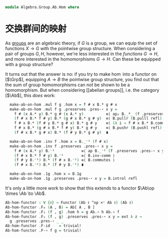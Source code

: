 <!--
```agda
open import Algebra.Group.Ab
open import Algebra.Group

open import Cat.Displayed.Univalence.Thin
open import Cat.Instances.Product
open import Cat.Displayed.Total
open import Cat.Prelude
```
-->

```agda
module Algebra.Group.Ab.Hom where
```

# 交换群间的映射

<!--
```agda
open is-group-hom
open Total-hom
```
-->

As [groups] are an algebraic theory, if $G$ is a group, we can equip the
set of functions $X \to G$ with the pointwise group structure. When
considering a pair of groups $G, H$, however, we're less interested in
the _functions_ $G \to H$, and more interested in the homomorphisms $G
\to H$. Can these be equipped with a group structure?

[groups]: Algebra.Group.html

It turns out that the answer is no: if you try to make $\hom$ into a
functor on \[$\Grp$], equipping $A \to B$ the pointwise group structure,
you find out that the sum of group homomorphisms can not be shown to be
a homomorphism. But when considering \[\[abelian groups]], i.e. the category
\[$\Ab$], this _does_ work:

[$\Grp$]: Algebra.Group.Cat.Base.html
[$\Ab$]: Algebra.Group.Ab.html

<!--
```agda
Abelian-group-on-hom
  : ∀ {ℓ} (A B : Abelian-group ℓ)
  → Abelian-group-on (Ab.Hom A B)
Abelian-group-on-hom A B = to-abelian-group-on make-ab-on-hom module Hom-ab where
  open make-abelian-group
  private
    module B = Abelian-group-on (B .snd)
    module A = Abelian-group-on (A .snd)

  make-ab-on-hom : make-abelian-group (Ab.Hom A B)
  make-ab-on-hom .ab-is-set = Ab.Hom-set _ _
```
-->

```agda
  make-ab-on-hom .mul f g .hom x = f # x B.* g # x
  make-ab-on-hom .mul f g .preserves .pres-⋆ x y =
    f # (x A.* y) B.* g # (x A.* y)          ≡⟨ ap₂ B._*_ (f .preserves .pres-⋆ x y) (g .preserves .pres-⋆ x y) ⟩
    (f # x B.* f # y) B.* (g # x B.* g # y)  ≡⟨ B.pullr (B.pulll refl)  ⟩
    f # x B.* (f # y B.* g # x) B.* g # y    ≡⟨ (λ i → f # x B.* B.commutes {x = f # y} {y = g # x} i B.* (g # y)) ⟩
    f # x B.* (g # x B.* f # y) B.* g # y    ≡⟨ B.pushr (B.pushl refl) ⟩
    (f # x B.* g # x) B.* (f # y B.* g # y)  ∎

  make-ab-on-hom .inv f .hom x = B._⁻¹ (f # x)
  make-ab-on-hom .inv f .preserves .pres-⋆ x y =
    f # (x A.* y) B.⁻¹            ≡⟨ ap B._⁻¹ (f .preserves .pres-⋆ x y) ⟩
    (f # x B.* f # y) B.⁻¹        ≡⟨ B.inv-comm ⟩
    (f # y B.⁻¹) B.* (f # x B.⁻¹) ≡⟨ B.commutes ⟩
    (f # x B.⁻¹) B.* (f # y B.⁻¹) ∎

  make-ab-on-hom .1g .hom x = B.1g
  make-ab-on-hom .1g .preserves .pres-⋆ x y = B.introl refl
```

<!--
```agda
  make-ab-on-hom .idl x       = ext λ x → B.idl
  make-ab-on-hom .assoc x y z = ext λ _ → B.associative
  make-ab-on-hom .invl x      = ext λ x → B.inversel
  make-ab-on-hom .comm x y    = ext λ x → B.commutes

open Functor

Ab[_,_] : ∀ {ℓ} → Abelian-group ℓ → Ab.Ob → Ab.Ob
∣ Ab[ A , B ] .fst ∣ = _
Ab[ A , B ] .fst .is-tr = Ab.Hom-set A B
Ab[ A , B ] .snd = Abelian-group-on-hom A B
```
-->

It's only a little more work to show that this extends to a functor
$\Ab\op \times \Ab \to \Ab$.

```agda
Ab-hom-functor : ∀ {ℓ} → Functor (Ab ℓ ^op ×ᶜ Ab ℓ) (Ab ℓ)
Ab-hom-functor .F₀ (A , B) = Ab[ A , B ]
Ab-hom-functor .F₁ (f , g) .hom h = g Ab.∘ h Ab.∘ f
Ab-hom-functor .F₁ (f , g) .preserves .pres-⋆ x y = ext λ z →
  g .preserves .pres-⋆ _ _
Ab-hom-functor .F-id    = trivial!
Ab-hom-functor .F-∘ f g = trivial!
```
